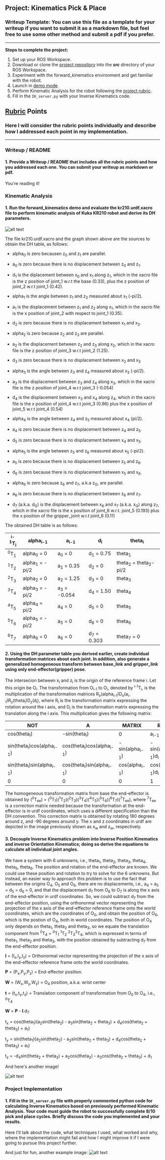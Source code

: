 ## Project: Kinematics Pick & Place
### Writeup Template: You can use this file as a template for your writeup if you want to submit it as a markdown file, but feel free to use some other method and submit a pdf if you prefer.

---


**Steps to complete the project:**  


1. Set up your ROS Workspace.
2. Download or clone the [project repository](https://github.com/udacity/RoboND-Kinematics-Project) into the ***src*** directory of your ROS Workspace.  
3. Experiment with the forward_kinematics environment and get familiar with the robot.
4. Launch in [demo mode](https://classroom.udacity.com/nanodegrees/nd209/parts/7b2fd2d7-e181-401e-977a-6158c77bf816/modules/8855de3f-2897-46c3-a805-628b5ecf045b/lessons/91d017b1-4493-4522-ad52-04a74a01094c/concepts/ae64bb91-e8c4-44c9-adbe-798e8f688193).
5. Perform Kinematic Analysis for the robot following the [project rubric](https://review.udacity.com/#!/rubrics/972/view).
6. Fill in the `IK_server.py` with your Inverse Kinematics code. 


[//]: # (Image References)

[image1]: ./misc_images/robond-kinematics.jpg
[image2]: ./misc_images/misc2.png
[image3]: ./misc_images/misc3.png

## [Rubric](https://review.udacity.com/#!/rubrics/972/view) Points
### Here I will consider the rubric points individually and describe how I addressed each point in my implementation.  

---
### Writeup / README

#### 1. Provide a Writeup / README that includes all the rubric points and how you addressed each one.  You can submit your writeup as markdown or pdf.  

You're reading it!

### Kinematic Analysis
#### 1. Run the forward_kinematics demo and evaluate the kr210.urdf.xacro file to perform kinematic analysis of Kuka KR210 robot and derive its DH parameters.

![alt text][image1]

The file kr210.urdf.xacro and the graph shown above are the sources to obtain the DH table, as follows:

* alpha<sub>0</sub> is zero becausen z<sub>0</sub> and z<sub>1</sub> are parallel.
* a<sub>0</sub> is zero because there is no displacement between z<sub>0</sub> and z<sub>1</sub>.
* d<sub>1</sub> is the diplacement between x<sub>0</sub> and x<sub>1</sub> along z<sub>1</sub>, which in the xacro file is the z position of joint_1 w.r.t the base (0.33), plus the z position of joint_2 w.r.t joint_1 (0.42).

* alpha<sub>1</sub> is the angle between z<sub>1</sub> and z<sub>2</sub> measured about x<sub>1</sub> (-pi/2).
* a<sub>1</sub> is the displacement between z<sub>1</sub> and z<sub>2</sub> along x<sub>1</sub>, which in the xacro file is the x position of joint_2 with respect to joint_1 (0.35).
* d<sub>2</sub> is zero because there is no displacement between x<sub>1</sub> and x<sub>2</sub>.

* alpha<sub>2</sub> is zero because z<sub>2</sub> and z<sub>3</sub> are parallel.
* a<sub>2</sub> is the displacement between z<sub>2</sub> and z<sub>3</sub> along x<sub>2</sub>, which in the xacro file is the z position of joint_3 w.r.t joint_2 (1.25).
* d<sub>3</sub> is zero because there is no displacement between x<sub>2</sub> and x<sub>3</sub>

* alpha<sub>3</sub> is the angle between z<sub>3</sub> and z<sub>4</sub> measured about x<sub>3</sub> (-pi/2).
* a<sub>3</sub> is the displacement between z<sub>3</sub> and z<sub>4</sub> along x<sub>3</sub>, which in the xacro file is the z position of joint_4 w.r.t joint_3 (-0.054)
* d<sub>4</sub> is the displacement between x<sub>3</sub> and x<sub>4</sub> along z<sub>4</sub>, which in the xacro file is the x position of joint_4 w.r.t joint_3 (0.96) plus the x position of joint_5 w.r.t joint_4 (0.54)

* alpha<sub>4</sub> is the angle between z<sub>4</sub> and z<sub>5</sub> measured about x<sub>4</sub> (pi/2).
* a<sub>4</sub> is zero because there is no displacement between z<sub>4</sub> and z<sub>5</sub>.
* d<sub>5</sub> is zero because there is no displacement between x<sub>4</sub> and x<sub>5</sub>.

* alpha<sub>5</sub> is the angle between z<sub>5</sub> and z<sub>6</sub> measured about x<sub>5</sub> (-pi/2).
* a<sub>5</sub> is zero because there is no displacement between z<sub>5</sub> and z<sub>6</sub>.
* d<sub>6</sub> is zero because there is no displacement between x<sub>5</sub> and x<sub>6</sub>.

* alpha<sub>6</sub> is zero because z<sub>6</sub> and z<sub>7</sub>, a.k.a z<sub>G</sub>, are parallel.
* a<sub>6</sub> is zero because there is no displacement between z<sub>6</sub> and z<sub>7</sub>.
* d<sub>7</sub> (a.k.a. d<sub>G</sub>) is the displacement between x<sub>6</sub> and x<sub>7</sub> (a.k.a. x<sub>G</sub>) along z<sub>7</sub>, which in the xacro file is the x position of joint_6 w.r.t. joint_5 (0.193) plus the x position of the gripper_joint w.r.t joint_6 (0.11)

The obtained DH table is as follows:

<sup>i-1</sup>T<sub>i</sub> | alpha<sub>i-1</sub> | a<sub>i-1</sub> | d<sub>i</sub> | theta<sub>i</sub>
--- | --- | --- | --- | ---
<sup>0</sup>T<sub>1</sub> | alpha<sub>0</sub> = 0 | a<sub>0</sub> = 0 | d<sub>1</sub> = 0.75 | theta<sub>1</sub>
<sup>1</sup>T<sub>2</sub> | alpha<sub>1</sub> = -pi/2 | a<sub>1</sub> = 0.35 | d<sub>2</sub> = 0 | theta<sub>2</sub> = theta<sub>2</sub>-pi/2
<sup>2</sup>T<sub>3</sub> | alpha<sub>2</sub> = 0 | a<sub>2</sub> = 1.25 | d<sub>3</sub> = 0 | theta<sub>3</sub>
<sup>3</sup>T<sub>4</sub> | alpha<sub>3</sub> = -pi/2 | a<sub>3</sub> = -0.054 | d<sub>4</sub> = 1.50 | theta<sub>4</sub>
<sup>4</sup>T<sub>5</sub> | alpha<sub>4</sub> = pi/2 | a<sub>4</sub> = 0 | d<sub>5</sub> = 0 | theta<sub>5</sub>
<sup>5</sup>T<sub>6</sub> | alpha<sub>5</sub> = -pi/2 | a<sub>5</sub> = 0 | d<sub>6</sub> = 0 | theta<sub>6</sub>
<sup>6</sup>T<sub>7</sub> | alpha<sub>6</sub> = 0 | a<sub>6</sub> = 0 | d<sub>7</sub> = 0.303 | theta<sub>7</sub> = 0

#### 2. Using the DH parameter table you derived earlier, create individual transformation matrices about each joint. In addition, also generate a generalized homogeneous transform between base_link and gripper_link using only end-effector(gripper) pose.

The intersecion between x<sub>i</sub> and z<sub>i</sub> is the origin of the reference frame i. Let this origin be O<sub>i</sub>. The transformation from O<sub>i-1</sub> to O<sub>i</sub>, denoted by <sup>i-1</sup>T<sub>i</sub>, is the multiplication of the transformation matrices R<sub>x</sub>(alpha<sub>i-1</sub>)D<sub>x</sub>(a<sub>i-1</sub>)R<sub>z</sub>(theta<sub>i</sub>)D<sub>z</sub>(d<sub>i</sub>), where R<sub>i</sub> is the transformation matrix expressing the rotation around the i axis, and D<sub>i</sub> is the transformation matrix expressing the translation along the i axis. This multiplication gives the following matrix:

NOT | A | MATRIX | ROW
--- | --- | --- | ---
cos(theta<sub>i</sub>) | -sin(theta<sub>i</sub>) | 0 | a<sub>i-1</sub>
sin(theta<sub>i</sub>)cos(alpha<sub>i-1</sub>) | cos(theta<sub>i</sub>)cos(alpha<sub>i-1</sub>) | -sin(alpha<sub>i-1</sub>) | -sin(alpha<sub>i-1</sub>)d<sub>i</sub>
sin(theta<sub>i</sub>)sin(alpha<sub>i-1</sub>) | cos(theta<sub>i</sub>)sin(alpha<sub>i-1</sub>) | cos(alpha<sub>i-1</sub>) | cos(alpha<sub>i-1</sub>)d<sub>i</sub>
0 | 0 | 0 | 1

The homogeneous transformation matrix from base the end-effector is obtained by (<sup>0</sup>T<sub>ee</sub>) = (<sup>0</sup>T<sub>1</sub>)(<sup>1</sup>T<sub>2</sub>)(<sup>2</sup>T<sub>3</sub>)(<sup>3</sup>T<sub>4</sub>)(<sup>4</sup>T<sub>5</sub>)(<sup>5</sup>T<sub>6</sub>)(<sup>6</sup>T<sub>7</sub>)(<sup>7</sup>T<sub>ee</sub>), where <sup>7</sup>T<sub>ee</sub> is a correction matrix needed because the transformation at the end-effector is in urdf coordinates, which uses a different specification than the DH convention. This correction matrix is obtained by rotating 180 degrees around z, and -90 degrees around y. The x and z coordinates in urdf are depicted in the image previously shown as x<sub>w</sub> and z<sub>w</sub>, respectively.

#### 3. Decouple Inverse Kinematics problem into Inverse Position Kinematics and inverse Orientation Kinematics; doing so derive the equations to calculate all individual joint angles.

We have a system with 6 unknowns, i.e., theta<sub>1</sub>, theta<sub>2</sub>, theta<sub>3</sub>, theta<sub>4</sub>, theta<sub>5</sub>, theta<sub>6</sub>. The position and rotation of the end-effector are known. We could use these position and rotation to try to solve for the 6 unknowns. But instead, an easier way to approach this problem is to use the fact that between the origins O<sub>4</sub>, O<sub>5</sub> and O<sub>6</sub>, there are no displacements, i.e., a<sub>4</sub> = a<sub>5</sub> = d<sub>5</sub> = d<sub>6</sub> = 0, and that the displacement d<sub>7</sub> from O<sub>6</sub> to O<sub>7</sub> is along the x axis of the end-effector in urdf coordinates. So, we could subtract d<sub>7</sub> from the end-effector position, using the orthonormal vector representing the projection of the x axis of the end-effector reference frame onto the world coordinates, which are the coordinates of O<sub>0</sub>, and obtain the position of O<sub>6</sub>, which is the postion of O<sub>4</sub>, both in world coordinates. The position of O<sub>4</sub> only depends on theta<sub>1</sub>, theta<sub>2</sub> and theta<sub>3</sub>, so we equate the translation component from <sup>0</sup>T<sub>4</sub> = <sup>0</sup>T<sub>1</sub> <sup>1</sup>T<sub>2</sub> <sup>2</sup>T<sub>3</sub><sup>3</sup>T<sub>4</sub>, which is expressed in terms of theta<sub>1</sub>, theta<sub>2</sub> and theta<sub>3</sub>, with the position obtained by subtracting d<sub>7</sub> from the end-effector position.

**I** = (I<sub>x</sub>,I<sub>y</sub>,I<sub>z</sub>) = Orthonormal vector representing the projection of the x axis of the end-effector reference frame onto the world coordinates.

**P** = (P<sub>x</sub>,P<sub>y</sub>,P<sub>z</sub>) = End-effector position.

**W** = (W<sub>x</sub>,W<sub>y</sub>,W<sub>z</sub>) = O<sub>4</sub> position, a.k.a. wrist center

**t** = (t<sub>x</sub>,t<sub>y</sub>,t<sub>z</sub>) = Translation component of transformation from O<sub>0</sub> to O<sub>4</sub>, i.e., <sup>0</sup>T<sub>4</sub>

**W** = **P** - **I**.d<sub>7</sub>

t<sub>x</sub> = cos(theta<sub>1</sub>)(a<sub>2</sub>sin(theta<sub>2</sub>) - a<sub>3</sub>sin(theta<sub>2</sub> + theta<sub>3</sub>) + d<sub>4</sub>cos(theta<sub>2</sub> + theta<sub>3</sub>) + a<sub>1</sub>)

t<sub>y</sub> = sin(theta<sub>1</sub>)(a<sub>2</sub>sin(theta<sub>2</sub>) - a<sub>3</sub>sin(theta<sub>2</sub> + theta<sub>3</sub>) + d<sub>4</sub>cos(theta<sub>2</sub> + theta<sub>3</sub>) + a<sub>1</sub>)

t<sub>z</sub> = -d<sub>4</sub>sin(theta<sub>2</sub> + theta<sub>3</sub>) + a<sub>2</sub>cos(theta<sub>2</sub>) - a<sub>3</sub>cos(theta<sub>2</sub> + theta<sub>3</sub>) + d<sub>1</sub>


And here's another image! 

![alt text][image2]

### Project Implementation

#### 1. Fill in the `IK_server.py` file with properly commented python code for calculating Inverse Kinematics based on previously performed Kinematic Analysis. Your code must guide the robot to successfully complete 8/10 pick and place cycles. Briefly discuss the code you implemented and your results. 


Here I'll talk about the code, what techniques I used, what worked and why, where the implementation might fail and how I might improve it if I were going to pursue this project further.  


And just for fun, another example image:
![alt text][image3]


